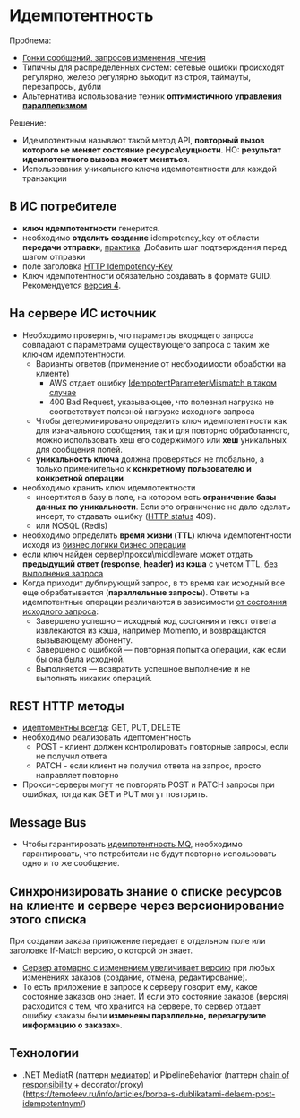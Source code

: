 # Идемпотентность

Проблема:

- [Гонки сообщений, запросов изменения, чтения](https://habr.com/ru/post/442762/)
- Типичны для распределенных систем: сетевые ошибки происходят регулярно, железо регулярно выходит из строя, таймауты, перезапросы, дубли
- Альтернатива использование техник __оптимистичного [управления параллелизмом](https://twirl.github.io/The-API-Book/API.ru.html#api-patterns-sync-strategies)__

Решение:

- Идемпотентным называют такой метод API, __повторный вызов которого не меняет состояние ресурса\сущности__. НО: __результат идемпотентного вызова может меняться__.
- Использования уникального ключа идемпотентности для каждой транзакции

## В ИС потребителе

- **ключ идемпотентности** генерится.
- необходимо __отделить создание__ idempotency_key от области __передачи отправки__, [практика](https://codegenius.ru/articles/717073/): Добавить шаг подтверждения перед шагом отправки
- поле заголовка [HTTP Idempotency-Key](https://datatracker.ietf.org/doc/draft-ietf-httpapi-idempotency-key-header/)
- Ключ идемпотентности обязательно создавать в формате GUID. Рекомендуется [версия 4](https://www.uuidtools.com/v4).

## На сервере ИС источник

- Необходимо проверять, что параметры входящего запроса совпадают с параметрами существующего запроса с таким же ключом идемпотентности. 
  - Варианты ответов (применение от необходимости обработки на клиенте)
    - AWS отдает ошибку [IdempotentParameterMismatch в таком случае](https://habr.com/ru/post/442762/)
    - 400 Bad Request, указывающее, что полезная нагрузка не соответствует полезной нагрузке исходного запроса
  - Чтобы детерминировано определить ключ идемпотентности как для изначального сообщения, так и для повторно обработанного, можно использовать хеш его содержимого или **хеш** уникальных для сообщения полей.
  - __уникальность ключа__ должна проверяться не глобально, а только применительно к __конкретному пользователю и конкретной операции__
- необходимо хранить ключ идемпотентности
  - инсертится в базу в поле, на котором есть **ограничение базы данных по уникальности**. Если это ограничение не дало сделать инсерт, то отдавать ошибку ([HTTP status](../../../api/api-http-status.md) 409). 
  - или NOSQL (Redis) 
- необходимо определить __время жизни (TTL)__ ключа идемпотентности исходя из [бизнес логики бизнес операции](https://ieftimov.com/posts/understand-how-why-add-idempotent-requests-api/#expiring-the-keys)
- если ключ найден сервер\прокси\middleware может отдать __предыдущий ответ (response, header) из кэша__ с учетом TTL, [без выполнения запроса](https://ieftimov.com/posts/understand-how-why-add-idempotent-requests-api/#introducing-the-key)
- Когда приходит дублирующий запрос, в то время как исходный все еще обрабатывается (__параллельные запросы__). Ответы на идемпотентные операции различаются в зависимости [от состояния исходного запроса](https://digitrain.ru/articles/620208/):
  - Завершено успешно – исходный код состояния и текст ответа извлекаются из кэша, например Momento, и возвращаются вызывающему абоненту.
  - Завершено с ошибкой — повторная попытка операции, как если бы она была исходной.
  - Выполняется — возвратить успешное выполнение и не выполнять никаких операций.

## REST HTTP методы 
  - [идептоментны всегда](https://github.com/Microsoft/api-guidelines/blob/master/Guidelines.md#74-supported-methods): GET, PUT, DELETE
  - необходимо реализовать идептоментность
    - POST - клиент должен контролировать повторные запросы, если не получил ответа
    - PATCH - если клиент не получил ответа на запрос, просто направляет повторно
  - Прокси-серверы могут не повторять POST и PATCH запросы при ошибках, тогда как GET и PUT могут повторить.

## Message Bus

- Чтобы гарантировать [идемпотентность MQ](https://www.russianblogs.com/article/3133962710/), необходимо гарантировать, что потребители не будут повторно использовать одно и то же сообщение.

## Синхронизировать знание о списке ресурсов на клиенте и сервере через версионирование этого списка

При создании заказа приложение передает в отдельном поле или заголовке If-Match версию, о которой он знает. 

  - [Сервер атомарно с изменением увеличивает версию](https://habr.com/ru/companies/yandex/articles/442762/) при любых изменениях заказов (создание, отмена, редактирование). 
  - То есть приложение в запросе к серверу говорит ему, какое состояние заказов оно знает. И если это состояние заказов (версия) расходится с тем, что хранится на сервере, то сервер отдает ошибку «заказы были __изменены параллельно, перезагрузите информацию о заказах__».

## Технологии

- .NET MediatR (паттерн [медиатор](../development/mediator.md)) и PipelineBehavior (паттерн [chain of responsibility](../development/chainofresp.md) + decorator/proxy)
(https://temofeev.ru/info/articles/borba-s-dublikatami-delaem-post-idempotentnym/)
